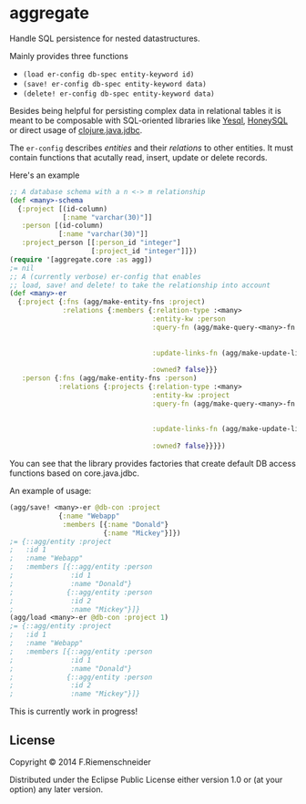 # aggregate

Handle SQL persistence for nested datastructures.

Mainly provides three functions

* `(load er-config db-spec entity-keyword id)`
* `(save! er-config db-spec entity-keyword data)`
* `(delete! er-config db-spec entity-keyword data)`

Besides being helpful for persisting complex data in relational tables
it is meant to be composable with SQL-oriented libraries like
[Yesql](https://github.com/krisajenkins/yesql),
[HoneySQL](https://github.com/jkk/honeysql) or direct usage of
[clojure.java.jdbc](https://github.com/clojure/java.jdbc).

The `er-config` describes *entities* and their *relations* to other entities.
It must contain functions that acutally read, insert, update or delete records.

Here's an example
```clojure
;; A database schema with a n <-> m relationship
(def <many>-schema
  {:project [(id-column)
             [:name "varchar(30)"]]
   :person [(id-column)
            [:name "varchar(30)"]]
   :project_person [[:person_id "integer"]
                    [:project_id "integer"]]})
(require '[aggregate.core :as agg])
;= nil
;; A (currently verbose) er-config that enables
;; load, save! and delete! to take the relationship into account
(def <many>-er
  {:project {:fns (agg/make-entity-fns :project)
             :relations {:members {:relation-type :<many>
                                   :entity-kw :person
                                   :query-fn (agg/make-query-<many>-fn :person
                                                                       :project_person
                                                                       :person_id :project_id)
                                   :update-links-fn (agg/make-update-links-fn :project_person
                                                                              :project_id :person_id)
                                   :owned? false}}}
   :person {:fns (agg/make-entity-fns :person)
            :relations {:projects {:relation-type :<many>
                                   :entity-kw :project
                                   :query-fn (agg/make-query-<many>-fn :project
                                                                       :project_person
                                                                       :project_id :person_id)
                                   :update-links-fn (agg/make-update-links-fn :project_person
                                                                              :person_id :project_id)
                                   :owned? false}}}})
```

You can see that the library provides factories that create default DB
access functions based on core.java.jdbc.

An example of usage:
```clojure
(agg/save! <many>-er @db-con :project
            {:name "Webapp"
             :members [{:name "Donald"}
                       {:name "Mickey"}]})
;= {::agg/entity :project
;   :id 1
;   :name "Webapp"
;   :members [{::agg/entity :person
;              :id 1
;              :name "Donald"}
;             {::agg/entity :person
;              :id 2
;              :name "Mickey"}]}
(agg/load <many>-er @db-con :project 1)
;= {::agg/entity :project
;   :id 1
;   :name "Webapp"
;   :members [{::agg/entity :person
;              :id 1
;              :name "Donald"}
;             {::agg/entity :person
;              :id 2
;              :name "Mickey"}]}
```

This is currently work in progress!



## License

Copyright © 2014 F.Riemenschneider

Distributed under the Eclipse Public License either version 1.0 or (at
your option) any later version.
